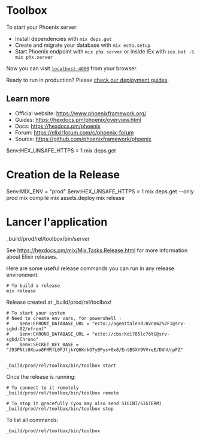 # Toolbox

To start your Phoenix server:

  * Install dependencies with `mix deps.get`
  * Create and migrate your database with `mix ecto.setup`
  * Start Phoenix endpoint with `mix phx.server` or inside IEx with `iex.bat -S mix phx.server`

Now you can visit [`localhost:4000`](http://localhost:4000) from your browser.

Ready to run in production? Please [check our deployment guides](https://hexdocs.pm/phoenix/deployment.html).

## Learn more

  * Official website: https://www.phoenixframework.org/
  * Guides: https://hexdocs.pm/phoenix/overview.html
  * Docs: https://hexdocs.pm/phoenix
  * Forum: https://elixirforum.com/c/phoenix-forum
  * Source: https://github.com/phoenixframework/phoenix

$env:HEX_UNSAFE_HTTPS = 1
mix deps.get 


# Creation de la Release
$env:MIX_ENV = "prod"
$env:HEX_UNSAFE_HTTPS = 1
mix deps.get --only prod
mix compile
mix assets.deploy
mix release

# Lancer l'application
_build/prod/rel/toolbox/bin/server



See https://hexdocs.pm/mix/Mix.Tasks.Release.html for more information about Elixir releases.

Here are some useful release commands you can run in any release environment:

    # To build a release
    mix release

Release created at _build/prod/rel/toolbox!

    # To start your system
    # Need to create env vars, for powershell : 
    #    $env:EFRONT_DATABASE_URL = "ecto://agenttalend:Bvn862%2F1@srv-sgbd-02/efront"
    #    $env:CHRONO_DATABASE_URL = "ecto://cbs:Kdi765lc76tG@srv-sgbd/Chrono"
    #    $env:SECRET_KEY_BASE = "J93PNtt0Xoao8FMRfL0FJfjkYQ6KrkG7yBPys+0x8/EntB5XY9VVreE/DUhUrpFZ"
    
    
    _build/prod/rel/toolbox/bin/toolbox start

Once the release is running:

    # To connect to it remotely
    _build/prod/rel/toolbox/bin/toolbox remote

    # To stop it gracefully (you may also send SIGINT/SIGTERM)
    _build/prod/rel/toolbox/bin/toolbox stop

To list all commands:

    _build/prod/rel/toolbox/bin/toolbox
